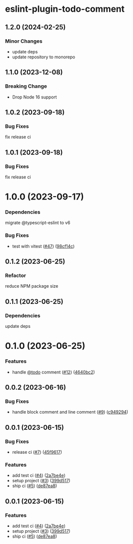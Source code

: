 # eslint-plugin-todo-comment

## 1.2.0 (2024-02-25)

### Minor Changes

- update deps
- update repository to monorepo

## 1.1.0 (2023-12-08)

### Breaking Change

- Drop Node 16 support

## 1.0.2 (2023-09-18)

### Bug Fixes
fix release ci

## 1.0.1 (2023-09-18)

### Bug Fixes
fix release ci

# 1.0.0 (2023-09-17)

### Dependencies

migrate @typescript-eslint to v6

### Bug Fixes

* test with vitest ([#47](https://github.com/ToyB0x/eslint-plugin-todo-ticket/issues/47)) ([98cf14c](https://github.com/ToyB0x/eslint-plugin-todo-ticket/commit/98cf14c6a0b7c691715ded5b49281a4a7c22326e))



## 0.1.2 (2023-06-25)

### Refactor

reduce NPM package size


## 0.1.1 (2023-06-25)

### Dependencies

update deps


# 0.1.0 (2023-06-25)


### Features

* handle [@todo](https://github.com/todo) comment ([#12](https://github.com/ToyB0x/eslint-plugin-todo-ticket/issues/12)) ([4640bc2](https://github.com/ToyB0x/eslint-plugin-todo-ticket/commit/4640bc27cea721ffce7cdd64a352046615517ad6))



## 0.0.2 (2023-06-16)


### Bug Fixes

* handle block comment and line comment ([#9](https://github.com/ToyB0x/eslint-plugin-todo-ticket/issues/9)) ([c949294](https://github.com/ToyB0x/eslint-plugin-todo-ticket/commit/c9492949acf19708ceec2cd649b47212cf61b3f8))



## 0.0.1 (2023-06-15)


### Bug Fixes

* release ci ([#7](https://github.com/ToyB0x/eslint-plugin-todo-ticket/issues/7)) ([45f9617](https://github.com/ToyB0x/eslint-plugin-todo-ticket/commit/45f9617081a62dc3e84def6951c797ba9f14dc96))


### Features

* add test ci ([#4](https://github.com/ToyB0x/eslint-plugin-todo-ticket/issues/4)) ([2a7be4e](https://github.com/ToyB0x/eslint-plugin-todo-ticket/commit/2a7be4ecc02ddc90b58811714b57a68bfae1cb0f))
* setup project ([#3](https://github.com/ToyB0x/eslint-plugin-todo-ticket/issues/3)) ([399d517](https://github.com/ToyB0x/eslint-plugin-todo-ticket/commit/399d5173c56a1ab0b1acdb4fe180779a1218accd))
* ship ci ([#5](https://github.com/ToyB0x/eslint-plugin-todo-ticket/issues/5)) ([de87ea8](https://github.com/ToyB0x/eslint-plugin-todo-ticket/commit/de87ea8819173cfd8fceb175eba5c45b9aeae2e8))



## 0.0.1 (2023-06-15)


### Features

* add test ci ([#4](https://github.com/ToyB0x/eslint-plugin-todo-ticket/issues/4)) ([2a7be4e](https://github.com/ToyB0x/eslint-plugin-todo-ticket/commit/2a7be4ecc02ddc90b58811714b57a68bfae1cb0f))
* setup project ([#3](https://github.com/ToyB0x/eslint-plugin-todo-ticket/issues/3)) ([399d517](https://github.com/ToyB0x/eslint-plugin-todo-ticket/commit/399d5173c56a1ab0b1acdb4fe180779a1218accd))
* ship ci ([#5](https://github.com/ToyB0x/eslint-plugin-todo-ticket/issues/5)) ([de87ea8](https://github.com/ToyB0x/eslint-plugin-todo-ticket/commit/de87ea8819173cfd8fceb175eba5c45b9aeae2e8))
